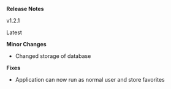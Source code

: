 **Release Notes**

v1.2.1

Latest

**Minor Changes**

- Changed storage of database

**Fixes**

- Application can now run as normal user and store favorites